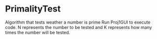 # PrimalityTest
 Algorithm that tests weather a number is prime
Run Proj1GUI to execute code. N represents the number to be tested and K represents how many times the number will be tested.
